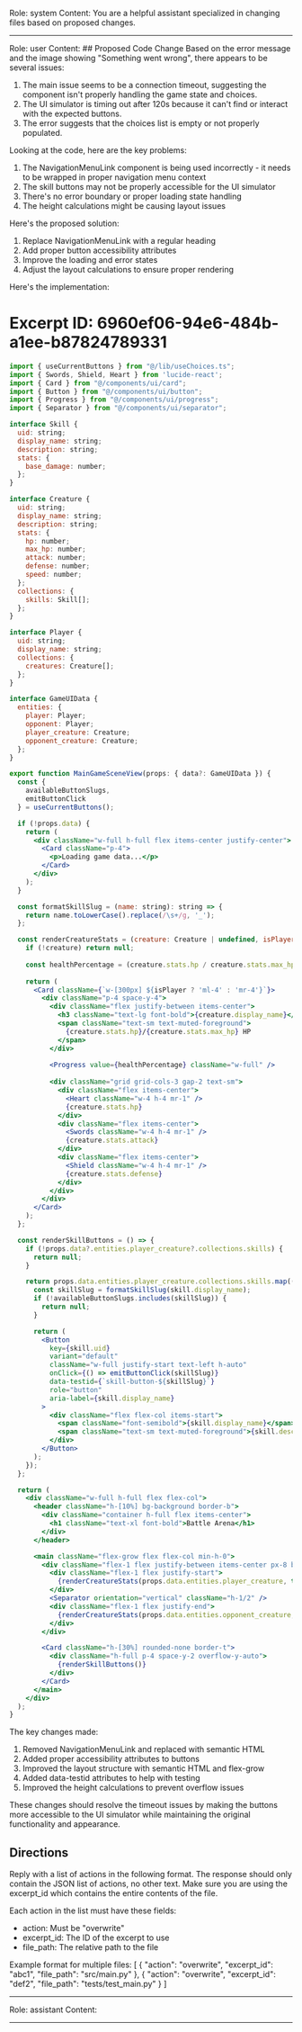 Role: system
Content: You are a helpful assistant specialized in changing files based on proposed changes.
__________________
Role: user
Content: ## Proposed Code Change
Based on the error message and the image showing "Something went wrong", there appears to be several issues:

1. The main issue seems to be a connection timeout, suggesting the component isn't properly handling the game state and choices.
2. The UI simulator is timing out after 120s because it can't find or interact with the expected buttons.
3. The error suggests that the choices list is empty or not properly populated.

Looking at the code, here are the key problems:

1. The NavigationMenuLink component is being used incorrectly - it needs to be wrapped in proper navigation menu context
2. The skill buttons may not be properly accessible for the UI simulator
3. There's no error boundary or proper loading state handling
4. The height calculations might be causing layout issues

Here's the proposed solution:

1. Replace NavigationMenuLink with a regular heading
2. Add proper button accessibility attributes
3. Improve the loading and error states
4. Adjust the layout calculations to ensure proper rendering

Here's the implementation:

# Excerpt ID: 6960ef06-94e6-484b-a1ee-b87824789331
```jsx main_game/templates/MainGameScene.tsx
import { useCurrentButtons } from "@/lib/useChoices.ts";
import { Swords, Shield, Heart } from 'lucide-react';
import { Card } from "@/components/ui/card";
import { Button } from "@/components/ui/button";
import { Progress } from "@/components/ui/progress";
import { Separator } from "@/components/ui/separator";

interface Skill {
  uid: string;
  display_name: string;
  description: string;
  stats: {
    base_damage: number;
  };
}

interface Creature {
  uid: string;
  display_name: string;
  description: string;
  stats: {
    hp: number;
    max_hp: number;
    attack: number;
    defense: number;
    speed: number;
  };
  collections: {
    skills: Skill[];
  };
}

interface Player {
  uid: string;
  display_name: string;
  collections: {
    creatures: Creature[];
  };
}

interface GameUIData {
  entities: {
    player: Player;
    opponent: Player;
    player_creature: Creature;
    opponent_creature: Creature;
  };
}

export function MainGameSceneView(props: { data?: GameUIData }) {
  const {
    availableButtonSlugs,
    emitButtonClick
  } = useCurrentButtons();

  if (!props.data) {
    return (
      <div className="w-full h-full flex items-center justify-center">
        <Card className="p-4">
          <p>Loading game data...</p>
        </Card>
      </div>
    );
  }

  const formatSkillSlug = (name: string): string => {
    return name.toLowerCase().replace(/\s+/g, '_');
  };

  const renderCreatureStats = (creature: Creature | undefined, isPlayer: boolean) => {
    if (!creature) return null;
    
    const healthPercentage = (creature.stats.hp / creature.stats.max_hp) * 100;
    
    return (
      <Card className={`w-[300px] ${isPlayer ? 'ml-4' : 'mr-4'}`}>
        <div className="p-4 space-y-4">
          <div className="flex justify-between items-center">
            <h3 className="text-lg font-bold">{creature.display_name}</h3>
            <span className="text-sm text-muted-foreground">
              {creature.stats.hp}/{creature.stats.max_hp} HP
            </span>
          </div>
          
          <Progress value={healthPercentage} className="w-full" />
          
          <div className="grid grid-cols-3 gap-2 text-sm">
            <div className="flex items-center">
              <Heart className="w-4 h-4 mr-1" />
              {creature.stats.hp}
            </div>
            <div className="flex items-center">
              <Swords className="w-4 h-4 mr-1" />
              {creature.stats.attack}
            </div>
            <div className="flex items-center">
              <Shield className="w-4 h-4 mr-1" />
              {creature.stats.defense}
            </div>
          </div>
        </div>
      </Card>
    );
  };

  const renderSkillButtons = () => {
    if (!props.data?.entities.player_creature?.collections.skills) {
      return null;
    }

    return props.data.entities.player_creature.collections.skills.map((skill) => {
      const skillSlug = formatSkillSlug(skill.display_name);
      if (!availableButtonSlugs.includes(skillSlug)) {
        return null;
      }

      return (
        <Button
          key={skill.uid}
          variant="default"
          className="w-full justify-start text-left h-auto"
          onClick={() => emitButtonClick(skillSlug)}
          data-testid={`skill-button-${skillSlug}`}
          role="button"
          aria-label={skill.display_name}
        >
          <div className="flex flex-col items-start">
            <span className="font-semibold">{skill.display_name}</span>
            <span className="text-sm text-muted-foreground">{skill.description}</span>
          </div>
        </Button>
      );
    });
  };

  return (
    <div className="w-full h-full flex flex-col">
      <header className="h-[10%] bg-background border-b">
        <div className="container h-full flex items-center">
          <h1 className="text-xl font-bold">Battle Arena</h1>
        </div>
      </header>

      <main className="flex-grow flex flex-col min-h-0">
        <div className="flex-1 flex justify-between items-center px-8 bg-muted/50">
          <div className="flex-1 flex justify-start">
            {renderCreatureStats(props.data.entities.player_creature, true)}
          </div>
          <Separator orientation="vertical" className="h-1/2" />
          <div className="flex-1 flex justify-end">
            {renderCreatureStats(props.data.entities.opponent_creature, false)}
          </div>
        </div>

        <Card className="h-[30%] rounded-none border-t">
          <div className="h-full p-4 space-y-2 overflow-y-auto">
            {renderSkillButtons()}
          </div>
        </Card>
      </main>
    </div>
  );
}
```

The key changes made:
1. Removed NavigationMenuLink and replaced with semantic HTML
2. Added proper accessibility attributes to buttons
3. Improved the layout structure with semantic HTML and flex-grow
4. Added data-testid attributes to help with testing
5. Improved the height calculations to prevent overflow issues

These changes should resolve the timeout issues by making the buttons more accessible to the UI simulator while maintaining the original functionality and appearance.

## Directions
Reply with a list of actions in the following format. The response should only contain the JSON list of actions, no other text.
Make sure you are using the excerpt_id which contains the entire contents of the file.

Each action in the list must have these fields:
- action: Must be "overwrite"
- excerpt_id: The ID of the excerpt to use
- file_path: The relative path to the file

Example format for multiple files:
[
    {
        "action": "overwrite",
        "excerpt_id": "abc1",
        "file_path": "src/main.py"
    },
    {
        "action": "overwrite",
        "excerpt_id": "def2",
        "file_path": "tests/test_main.py"
    }
]
__________________
Role: assistant
Content: 
__________________
